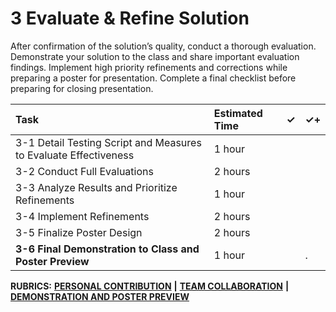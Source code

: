 # 3 Evaluate & Refine Solution

After confirmation of the solution’s quality, conduct a thorough evaluation. Demonstrate your solution to the class and share important evaluation findings. Implement high priority refinements and corrections while preparing a poster for presentation. Complete a final checklist before preparing for closing presentation.

| Task | Estimated Time | ✓ | ✓+ |
| :--- | :--- | :--- | :--- |
| 3-1 Detail Testing Script and Measures to Evaluate Effectiveness | 1 hour |  |  |
| 3-2 Conduct Full Evaluations | 2 hours |  |  |
| 3-3 Analyze Results and Prioritize Refinements | 1 hour |  |  |
| 3-4 Implement Refinements | 2 hours |  |  |
| 3-5 Finalize Poster Design | 2 hours |  |  |
| **3-6 Final Demonstration to Class and Poster Preview** | 1 hour |  | . |

**RUBRICS:** [**PERSONAL CONTRIBUTION**]() **\|** [**TEAM COLLABORATION**]() **\|** [**DEMONSTRATION AND POSTER PREVIEW**]()



